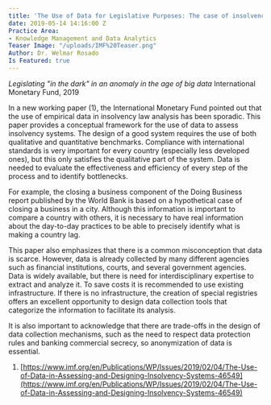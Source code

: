 ```yaml
---
title: 'The Use of Data for Legislative Purposes: The case of insolvency laws'
date: 2019-05-14 14:16:00 Z
Practice Area:
- Knowledge Management and Data Analytics
Teaser Image: "/uploads/IMF%20Teaser.png"
Author: Dr. Welmar Rosado
Is Featured: true
---
```


*Legislating "in the dark" in an anomaly in the age of big data*
International Monetary Fund, 2019

In a new working paper (1), the International Monetary Fund pointed out that the use of empirical data in insolvency law analysis has been sporadic. This paper provides a conceptual framework for the use of data to assess insolvency systems. The design of a good system requires the use of both qualitative and quantitative benchmarks. Compliance with international standards is very important for every country (especially less developed ones), but this only satisfies the qualitative part of the system. Data is needed to evaluate the effectiveness and efficiency of every step of the process and to identify bottlenecks. 

For example, the closing a business component of the Doing Business report published by the World Bank is based on a hypothetical case of closing a business in a city. Although this information is important to compare a country with others, it is necessary to have real information about the day-to-day practices to be able to precisely identify what is making a country lag.

This paper also emphasizes that there is a common misconception that data is scarce. However, data is already collected by many different agencies such as financial institutions, courts, and several government agencies. Data is widely available, but there is need for interdisciplinary expertise to extract and analyze it. To save costs it is recommended to use existing infrastructure. If there is no infrastructure, the creation of special registries offers an excellent opportunity to design data collection tools that categorize the information to facilitate its analysis.

It is also important to acknowledge that there are trade-offs in the design of data collection mechanisms, such as the need to respect data protection rules and banking commercial secrecy, so anonymization of data is essential.

1. [https://www.imf.org/en/Publications/WP/Issues/2019/02/04/The-Use-of-Data-in-Assessing-and-Designing-Insolvency-Systems-46549](https://www.imf.org/en/Publications/WP/Issues/2019/02/04/The-Use-of-Data-in-Assessing-and-Designing-Insolvency-Systems-46549)